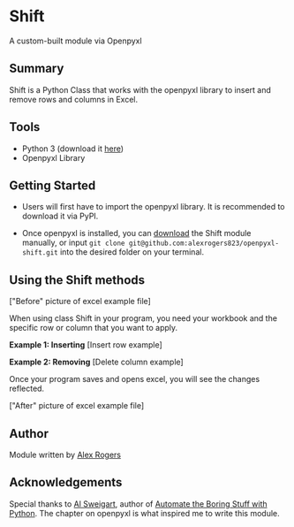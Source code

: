 # Shift

A custom-built module via Openpyxl

## Summary
Shift is a Python Class that works with the openpyxl library to insert and remove rows and columns in Excel.

## Tools
- Python 3 (download it [here](https://www.python.org/downloads/))
- Openpyxl Library

## Getting Started
- Users will first have to import the openpyxl library. It is recommended to download it via PyPI.

- Once openpyxl is installed, you can [download](https://github.com/alexrogers823/openpyxl-shift/archive/master.zip) the Shift module manually, or input `git clone git@github.com:alexrogers823/openpyxl-shift.git` into the desired folder on your terminal.

## Using the Shift methods
["Before" picture of excel example file]

When using class Shift in your program, you need your workbook and the specific row or column that you want to apply.

__Example 1: Inserting__
[Insert row example]

__Example 2: Removing__
[Delete column example]

Once your program saves and opens excel, you will see the changes reflected.

["After" picture of excel example file]

## Author
Module written by [Alex Rogers](https://github.com/alexrogers823 "Alex Rogers' GitHub page")

## Acknowledgements
Special thanks to [Al Sweigart](https://twitter.com/AlSweigart), author of [Automate the Boring Stuff with Python](http://automatetheboringstuff.com/). The chapter on openpyxl is what inspired me to write this module.
